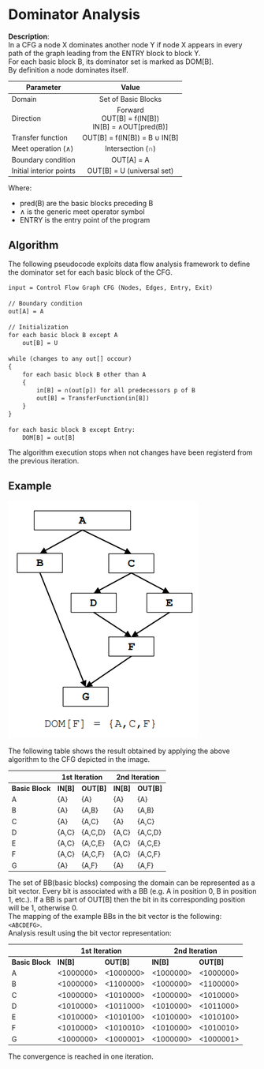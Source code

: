 # Dominator Analysis
**Description**:  
In a CFG a node X dominates another node Y if node X appears in every path of the graph leading from the ENTRY block to block Y.  
For each basic block B, its dominator set is marked as DOM[B].  
By definition a node dominates itself.

| Parameter               |                         Value                        |
|-------------------------|:----------------------------------------------------:|
| Domain                  |                  Set of Basic Blocks                 |
| Direction               | Forward<br>OUT[B] = f(IN[B])<br>IN[B] = ∧OUT[pred(B)] |
| Transfer function       |              OUT[B] = f(IN[B]) = B ∪ IN[B]           |
| Meet operation (∧)      |                   Intersection (∩)                   |
| Boundary condition      |                      OUT[A] = A                      |
| Initial interior points |              OUT[B] = U (universal set)              |

Where:
- pred(B) are the basic blocks preceding B
- ∧ is the generic meet operator symbol
- ENTRY is the entry point of the program

## Algorithm
The following pseudocode exploits data flow analysis framework to define the 
dominator set for each basic block of the CFG.
```
input = Control Flow Graph CFG (Nodes, Edges, Entry, Exit)

// Boundary condition
out[A] = A

// Initialization
for each basic block B except A
    out[B] = U

while (changes to any out[] occour)
{
    for each basic block B other than A
    {
        in[B] = ∩(out[p]) for all predecessors p of B
        out[B] = TransferFunction(in[B])
    }
}

for each basic block B except Entry:
    DOM[B] = out[B]
```
The algorithm execution stops when not changes have been registerd from the previous 
iteration. 

## Example
![example_image](/imgs/DominatorAnalysis.png)

The following table shows the result obtained by applying the above algorithm to 
the CFG depicted in the image.

<table class="tg">
<thead>
  <tr>
    <th class="tg-i81m"></th>
    <th class="tg-bclg" colspan="2">1st Iteration</th>
    <th class="tg-bclg" colspan="2">2nd Iteration</th>
  </tr>
</thead>
<tbody>
  <tr>
    <td class="tg-7fle"><b>Basic Block</b></td>
    <td class="tg-7fle"><b>IN[B]</b></td>
    <td class="tg-7fle"><b>OUT[B]</b></td>
    <td class="tg-7fle"><b>IN[B]</b></td>
    <td class="tg-7fle"><b>OUT[B]</b></td>
  </tr>
  <tr>
    <td class="tg-baqh">A</td>
    <td class="tg-baqh">{A}</td>
    <td class="tg-baqh">{A}</td>
    <td class="tg-baqh">{A}</td>
    <td class="tg-baqh">{A}</td>
  </tr>
  <tr>
    <td class="tg-baqh">B</td>
    <td class="tg-baqh">{A}</td>
    <td class="tg-baqh">{A,B}</td>
    <td class="tg-baqh">{A}</td>
    <td class="tg-baqh">{A,B}</td>
  </tr>
  <tr>
    <td class="tg-baqh">C</td>
    <td class="tg-baqh">{A}</td>
    <td class="tg-baqh">{A,C}</td>
    <td class="tg-baqh">{A}</td>
    <td class="tg-baqh">{A,C}</td>
  </tr>
  <tr>
    <td class="tg-baqh">D</td>
    <td class="tg-baqh">{A,C}</td>
    <td class="tg-baqh">{A,C,D}</td>
    <td class="tg-baqh">{A,C}</td>
    <td class="tg-baqh">{A,C,D}</td>

  </tr>
  <tr>
    <td class="tg-baqh">E</td>
    <td class="tg-baqh">{A,C}</td>
    <td class="tg-baqh">{A,C,E}</td>
    <td class="tg-baqh">{A,C}</td>
    <td class="tg-baqh">{A,C,E}</td>
  </tr>
  <tr>
    <td class="tg-baqh">F</td>
    <td class="tg-baqh">{A,C}</td>
    <td class="tg-baqh">{A,C,F}</td>
    <td class="tg-baqh">{A,C}</td>
    <td class="tg-baqh">{A,C,F}</td>
  </tr>
  <tr>
    <td class="tg-baqh">G</td>
    <td class="tg-baqh">{A}</td>
    <td class="tg-baqh">{A,F}</td>
    <td class="tg-baqh">{A}</td>
    <td class="tg-baqh">{A,F}</td>
  </tr>
</tbody>
</table>

The set of BB(basic blocks) composing the domain can be represented as a bit vector. Every bit is associated with a BB (e.g. A in position 0, B in position 1, etc.). If a BB is part of OUT[B] then the bit in its corresponding position will be 1, otherwise 0.  
The mapping of the example BBs in the bit vector is the following: `<ABCDEFG>`.  
Analysis result using the bit vector representation:

<table class="tg">
<thead>
  <tr>
    <th class="tg-i81m"></th>
    <th class="tg-bclg" colspan="2">1st Iteration</th>
    <th class="tg-bclg" colspan="2">2nd Iteration</th>
  </tr>
</thead>
<tbody>
  <tr>
    <td class="tg-7fle"><b>Basic Block</b></td>
    <td class="tg-7fle"><b>IN[B]</b></td>
    <td class="tg-7fle"><b>OUT[B]</b></td>
    <td class="tg-7fle"><b>IN[B]</b></td>
    <td class="tg-7fle"><b>OUT[B]</b></td>
  </tr>
  <tr>
    <td class="tg-baqh">A</td>
    <td class="tg-baqh">&lt;1000000&gt;</td>
    <td class="tg-baqh">&lt;1000000&gt;</td>
    <td class="tg-baqh">&lt;1000000&gt;</td>
    <td class="tg-baqh">&lt;1000000&gt;</td>
  </tr>
  <tr>
    <td class="tg-baqh">B</td>
    <td class="tg-baqh">&lt;1000000&gt;</td>
    <td class="tg-baqh">&lt;1100000&gt;</td>
    <td class="tg-baqh">&lt;1000000&gt;</td>
    <td class="tg-baqh">&lt;1100000&gt;</td>
  </tr>
  <tr>
    <td class="tg-baqh">C</td>
    <td class="tg-baqh">&lt;1000000&gt;</td>
    <td class="tg-baqh">&lt;1010000&gt;</td>
    <td class="tg-baqh">&lt;1000000&gt;</td>
    <td class="tg-baqh">&lt;1010000&gt;</td>
  </tr>
  <tr>
    <td class="tg-baqh">D</td>
    <td class="tg-baqh">&lt;1010000&gt;</td>
    <td class="tg-baqh">&lt;1011000&gt;</td>
    <td class="tg-baqh">&lt;1010000&gt;</td>
    <td class="tg-baqh">&lt;1011000&gt;</td>

  </tr>
  <tr>
    <td class="tg-baqh">E</td>
    <td class="tg-baqh">&lt;1010000&gt;</td>
    <td class="tg-baqh">&lt;1010100&gt;</td>
    <td class="tg-baqh">&lt;1010000&gt;</td>
    <td class="tg-baqh">&lt;1010100&gt;</td>
  </tr>
  <tr>
    <td class="tg-baqh">F</td>
    <td class="tg-baqh">&lt;1010000&gt;</td>
    <td class="tg-baqh">&lt;1010010&gt;</td>
    <td class="tg-baqh">&lt;1010000&gt;</td>
    <td class="tg-baqh">&lt;1010010&gt;</td>
  </tr>
  <tr>
    <td class="tg-baqh">G</td>
    <td class="tg-baqh">&lt;1000000&gt;</td>
    <td class="tg-baqh">&lt;1000001&gt;</td>
    <td class="tg-baqh">&lt;1000000&gt;</td>
    <td class="tg-baqh">&lt;1000001&gt;</td>
  </tr>
</tbody>
</table>
 
The convergence is reached in one iteration.